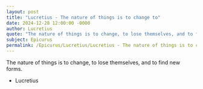 ```yaml
---
layout: post
title: "Lucretius - The nature of things is to change to"
date: 2024-12-28 12:00:00 -0000
author: Lucretius
quote: "The nature of things is to change, to lose themselves, and to find new forms."
subject: Epicurus
permalink: /Epicurus/Lucretius/Lucretius - The nature of things is to change to
---
```


The nature of things is to change, to lose themselves, and to find new forms.

- Lucretius

